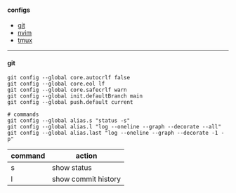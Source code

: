 #### configs
- [git](#git)
- [nvim](lkurcak/nvim)
- [tmux](./.tmux.conf)

---

#### git

```
git config --global core.autocrlf false
git config --global core.eol lf
git config --global core.safecrlf warn
git config --global init.defaultBranch main
git config --global push.default current

# commands
git config --global alias.s "status -s"
git config --global alias.l "log --oneline --graph --decorate --all"
git config --global alias.last "log --oneline --graph --decorate -1 -p"
```

|command|action|
|---|---|
|s|show status|
|l|show commit history|

